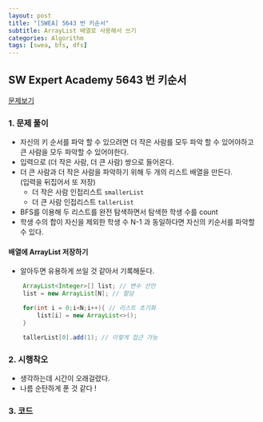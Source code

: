 ```yaml
---
layout: post
title: "[SWEA] 5643 번 키순서"
subtitle: ArrayList 배열로 사용해서 쓰기
categories: Algorithm
tags: [swea, bfs, dfs]
---
```


## SW Expert Academy 5643 번 키순서

[문제보기](https://swexpertacademy.com/main/code/problem/problemDetail.do?contestProbId=AWXQsLWKd5cDFAUo)

### 1. 문제 풀이

- 자신의 키 순서를 파악 할 수 있으려면 더 작은 사람를 모두 파악 할 수 있어야하고 큰 사람을 모두 파악할 수 있어야한다.
- 입력으로 (더 작은 사람, 더 큰 사람) 쌍으로 들어온다.
- 더 큰 사람과 더 작은 사람을 파악하기 위해 두 개의 리스트 배열을 만든다.    
    (입력을 뒤집어서 또 저장)
  - 더 작은 사람 인접리스트 `smallerList`
  - 더 큰 사람 인접리스트 `tallerList`
- BFS를 이용해 두 리스트를 완전 탐색하면서 탐색한 학생 수를 count
- 학생 수의 합이 자신을 제외한 학생 수 N-1 과 동일하다면 자신의 키순서를 파악할 수 있다.

#### 배열에 ArrayList 저장하기
- 알아두면 유용하게 쓰일 것 같아서 기록해둔다.    
```java
    ArrayList<Integer>[] list; // 변수 선언
    list = new ArrayList[N]; // 할당 

    for(int i = 0;i<N;i++){ // 리스트 초기화 
        list[i] = new ArrayList<>();
    }

    tallerList[0].add(1); // 이렇게 접근 가능
```

### 2. 시행착오
- 생각하는데 시간이 오래걸렸다.
- 나름 순탄하게 푼 것 같다 ! 


### 3. 코드

<script src="https://gist.github.com/yeonui-0626/44cbbc71e7dc593842ac3fb179b97e0c.js"></script>

